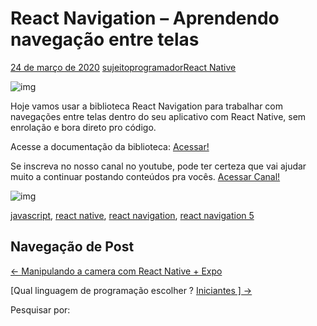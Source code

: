 # React Navigation – Aprendendo navegação entre telas

[24 de março de 2020](https://sujeitoprogramador.com/react-navigation-aprendendo-navegacao-entre-telas/) [sujeitoprogramador](https://sujeitoprogramador.com/author/sujeitoprogramador/)[React Native](https://sujeitoprogramador.com/category/react-native/)

![img](https://sujeitoprogramador.com/wp-content/uploads/2020/03/Thumb-1.png)

Hoje vamos usar a biblioteca React Navigation para trabalhar com navegações entre telas dentro do seu aplicativo com React Native, sem enrolação e bora direto pro código.



Acesse a documentação da biblioteca: [Acessar!](https://reactnavigation.org/docs/getting-started)

Se inscreva no nosso canal no youtube, pode ter certeza que vai ajudar muito a continuar postando conteúdos pra vocês. [Acessar Canal!](http://bit.ly/SujeitoYoutube)

![img](https://miro.medium.com/max/2006/1*q5BUNzxNVB8JY5X0Cdf3Tw.gif)



[javascript](https://sujeitoprogramador.com/tag/javascript/), [react native](https://sujeitoprogramador.com/tag/react-native/), [react navigation](https://sujeitoprogramador.com/tag/react-navigation/), [react navigation 5](https://sujeitoprogramador.com/tag/react-navigation-5/)

## Navegação de Post

[← Manipulando a camera com React Native + Expo](https://sujeitoprogramador.com/manipulando-a-camera-com-react-native-expo/)

[Qual linguagem de programação escolher ? [ Iniciantes \] →](https://sujeitoprogramador.com/qual-linguagem-de-programacao-escolher-iniciantes/)

Pesquisar por: 